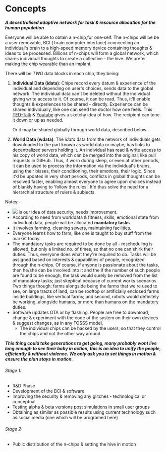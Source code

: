 # Concepts

***A decentralised adaptive network for task & resource allocation for the human population***

Everyone will be able to obtain a n-chip,for one-self. The n-chips will be be a user removable, BCI ( brain computer interface) conncecting an individual's brain to a high-speed memory device containing thoughts & ideas to be processed. Billions of n-chips will form a global network, which shares individual thoughts to create a collective - the hive.
We prefer making the chip wearable than an implant.

There will be *TWO* data blocks in each chip, they being:

1. **Individual Data (idata)**: Chips record every datum & experience of the individual and depending on user's choices, sends data to the global network. The individual data can't be deleted without the individual giving write access to it. Of course, it can be read. Thus, it'll enable thoughts & experiences to be shared - directly.
    Experience can be shared individually, like one can send the doctor how one feels. This <a href="https://www.ted.com/talks/greg_gage_how_to_control_someone_else_s_arm_with_your_brain?language=en">TED-Talk</a> & <a href="">Youtube</a> gives a sketchy idea of how. The recipient can tone it down or up as needed.

	Or it may be shared globally through world data, described below.
		
2. **World Data (wdata)**: The *idata* data from the network of individuals gets downloaded to the part known as world data or maybe, has links to decentralized servers holding it. An individual has read & write access to his copy of world data, which can be merged into the original, like pull requests in GitHub. Thus, if worn during sleep, or even at other periods, it can be used to process the information via the individual's brains, using their biases, their conditioning, their emotions, their logic. Since it'd be updated in very short periods, conflicts in global thoughts can be resolved faster, enabling almost everyone to agree upon choices instead of blankly having to 'follow the rules'. It'd thus solve the need for a hierarchial structure of rulers & subjects.
	
Notes:-

   * <img src="http://i.imgur.com/fK1wbGB.jpg"> is our idea of data security, needs improvement.
   * According to need from worlddata & fitness, skills, emotional state from individual data, people will be allocated <b>mandatory tasks</b>
   * It involves farming, cleaning sewers, maintaining facilities.
   * Everyone learns how to farm, like one is taught to buy stuff from the market today.
   * The mandatory tasks are required to be done by all - rescheduling is allowed, but only a limited no. of times, so that no one can shirk their duties. Thus, everyone does what they're required to do. Tasks will be assigned based on interests & capabilities of people, recognized through the n-chips. Of course, if anyone is passionate about the tasks, then he/she can be involved into it and the if the number of such people are found to be enough, the task would surely be removed from the list of mandatory tasks; just skeptical because of current works scenarios. Two things though: farms alongside being the farms that we're used to see, on large tracts of land, can be rooftop or artificially enclosed farms inside buildings, like vertical farms; and second, robots would definitely be working, alongside humans, or more than humans on the mandatory duties.
   * Software updates OTA or by flashing. People are free to download, change & experiment with the code of the system on their own devices & suggest changes, as in any FOSSS model.
	 * The individual chips can be hacked by the users, so that they control the chips and not the other way around.

***This thing could take generations to get going, many probably wont live long enough to see their baby in action, this is an idea to unify the people, efficiently & without violence. We only ask you to set things in motion & ensure the plan stays in motion.***

###### Stage 1:

- R&D Phase
- Development of the BCI & software
- Improving the security & removing any glitches - technological or conceptual.
- Testing alpha & beta versions post simulations in small user groups
- Obtaining as similar as possible results using current technology such as social media (one which will be programed here)

###### Stage 2:

- Public distribution of the n-chips & setting the hive in motion
